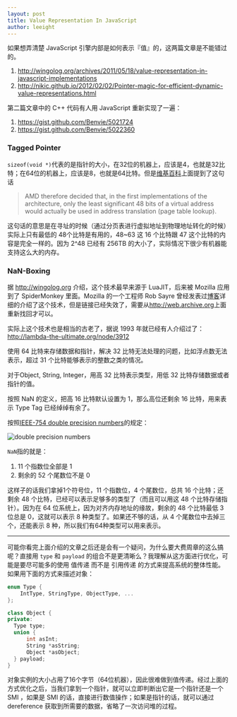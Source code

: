 ```yaml
---
layout: post
title: Value Representation In JavaScript
author: leeight
---
```




如果想弄清楚 JavaScript 引擎内部是如何表示『值』的，这两篇文章是不能错过的。

1. <http://wingolog.org/archives/2011/05/18/value-representation-in-javascript-implementations>
2. <http://nikic.github.io/2012/02/02/Pointer-magic-for-efficient-dynamic-value-representations.html>

第二篇文章中的 C++ 代码有人用 JavaScript 重新实现了一遍：

1. <https://gist.github.com/Benvie/5021724>
2. <https://gist.github.com/Benvie/5022360>


### Tagged Pointer

`sizeof(void *)`代表的是指针的大小，在32位的机器上，应该是4，也就是32比特；在64位的机器上，应该是8，也就是64比特。但是[维基百科](http://en.wikipedia.org/wiki/X86-64#Virtual_address_space_details)上面提到了这句话

> AMD therefore decided that, in the first implementations of the architecture, only the least significant 48 bits of a virtual address would actually be used in address translation (page table lookup).

这句话的意思是在寻址的时候（通过分页表进行虚拟地址到物理地址转化的时候）实际上只有最低的 48个比特是有用的，48~63 这 16 个比特跟 47 这个比特的内容是完全一样的。因为 2^48 已经有 256TB 的大小了，实际情况下很少有机器能支持这么大的内存。

### NaN-Boxing

据 <http://wingolog.org> 介绍，这个技术最早来源于 LuaJIT，后来被 Mozilla 应用到了 SpiderMonkey 里面。Mozilla 的一个工程师 Rob Sayre 曾经发表过[博客](http://blog.mozilla.com/rob-sayre/2010/08/02/mozillas-new-javascript-value-representation/)详细的介绍了这个技术，但是链接已经失效了，需要从<http://web.archive.org>上面重新找回才可以。

实际上这个技术也是相当的古老了，据说 1993 年就已经有人介绍过了：<http://lambda-the-ultimate.org/node/3912>

使用 64 比特来存储数据和指针，解决 32 比特无法处理的问题，比如浮点数无法表示，超过 31 个比特能够表示的整数之类的情况。

对于Object, String, Integer，用高 32 比特表示类型，用低 32 比特存储数据或者指针的值。

按照 NaN 的定义，把高 16 比特默认设置为 1，那么高位还剩余 16 比特，用来表示 Type Tag 已经绰绰有余了。

按照[IEEE-754 double precision numbers](http://en.wikipedia.org/wiki/IEEE_754-1985#Double-precision_64_bit)的规定：

![double precision numbers](http://upload.wikimedia.org/wikipedia/commons/thumb/a/a9/IEEE_754_Double_Floating_Point_Format.svg/618px-IEEE_754_Double_Floating_Point_Format.svg.png)

`NaN`指的就是：

1. 11 个指数位全部是 1
2. 剩余的 52 个尾数位不是 0

这样子的话我们拿掉1个符号位，11 个指数位，4 个尾数位，总共 16 个比特；还剩余 48 个比特，已经可以表示足够多的类型了（而且可以用这 48 个比特存储指针）。因为在 64 位系统上，因为对齐内存地址的缘故，剩余的 48 个比特最低 3 位总是 0，这就可以表示 8 种类型了。如果还不够的话，从 4 个尾数位中去掉三个，还能表示 8 种，所以我们有64种类型可以用来表示。

---

可能你看完上面介绍的文章之后还是会有一个疑问，为什么要大费周章的这么搞呢？直接用 `type` 和 `payload` 的组合不是更清晰么？我理解从这方面进行优化，可能是要尽可能多的使用 值传递 而不是 引用传递 的方式来提高系统的整体性能。如果用下面的方式来描述对象：

```cpp
enum Type {
    IntType, StringType, ObjectType, ...
};

class Object {
private:
  Type type;
  union {
      int asInt;
      String *asString;
      Object *asObject;
  } payload;
}
```

对象实例的大小占用了16个字节（64位机器），因此很难做到值传递。经过上面的方式优化之后，当我们拿到一个指针，就可以立即判断出它是一个指针还是一个 SMI ，如果是 SMI 的话，直接进行数值操作；如果是指针的话，就可以通过 dereference 获取到所需要的数据，省略了一次访问堆的过程。